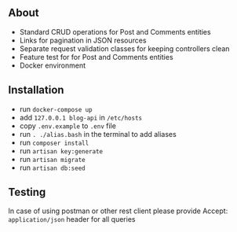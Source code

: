 ## About
- Standard CRUD operations for Post and Comments entities
- Links for pagination in JSON resources
- Separate request validation classes for keeping controllers clean
- Feature test for for Post and Comments entities
- Docker environment 

## Installation
- run `docker-compose up`
- add `127.0.0.1 blog-api` in `/etc/hosts`
- copy `.env.example` to `.env` file
- run `. ./alias.bash` in the terminal to add aliases
- run `composer install`
- run `artisan key:generate`
- run `artisan migrate`
- run `artisan db:seed`

## Testing
In case of using postman or other rest client please provide Accept: `application/json` header for all queries
